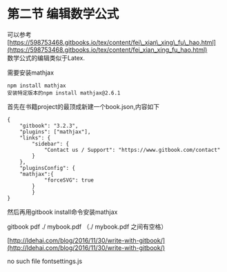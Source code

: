 # 第二节 编辑数学公式

可以参考[https://598753468.gitbooks.io/tex/content/fei\_xian\_xing\_fu\_hao.html](https://598753468.gitbooks.io/tex/content/fei_xian_xing_fu_hao.html)  
数学公式的编辑类似于Latex.

需要安装mathjax

```
npm install mathjax
安装特定版本的npm install mathjax@2.6.1
```

首先在书籍project的最顶成新建一个book.json,内容如下

```
{
    "gitbook": "3.2.3",
    "plugins": ["mathjax"],
    "links": {
        "sidebar": {
            "Contact us / Support": "https://www.gitbook.com/contact"
        }
    },
    "pluginsConfig": {
    "mathjax":{
            "forceSVG": true
        }
        }
}
```

然后再用gitbook install命令安装mathjax

gitbook pdf ./ mybook.pdf  （./ mybook.pdf 之间有空格）

[http://ldehai.com/blog/2016/11/30/write-with-gitbook/](http://ldehai.com/blog/2016/11/30/write-with-gitbook/)

no such file fontsettings.js


